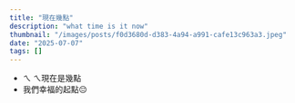 ```yaml
---
title: "現在幾點"
description: "what time is it now"
thumbnail: "/images/posts/f0d3680d-d383-4a94-a991-cafe13c963a3.jpeg"
date: "2025-07-07"
tags: []
---
```

- ㄟ ㄟ現在是幾點
- 我們幸福的起點😔

